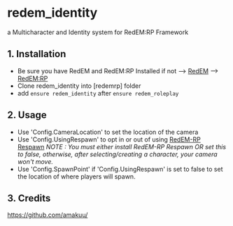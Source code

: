 # redem_identity
 a Multicharacter and Identity system for RedEM:RP Framework

## 1. Installation
- Be sure you have RedEM and RedEM:RP Installed
if not --> [RedEM](https://github.com/kanersps/redem) --> [RedEM:RP](https://github.com/RedEM-RP/redem_roleplay)
- Clone redem_identity into [redemrp] folder
- add ```ensure redem_identity``` after ```ensure redem_roleplay```

## 2. Usage
- Use 'Config.CameraLocation' to set the location of the camera
- Use 'Config.UsingRespawn' to opt in or out of using [RedEM-RP Respawn](https://github.com/RedEM-RP/redemrp_respawn) *NOTE : You must either install RedEM-RP Respawn OR set this to false, otherwise, after selecting/creating a character, your camera won't move.*
- Use 'Config.SpawnPoint' if 'Config.UsingRespawn' is set to false to set the location of where players will spawn.

## 3. Credits
https://github.com/amakuu/
